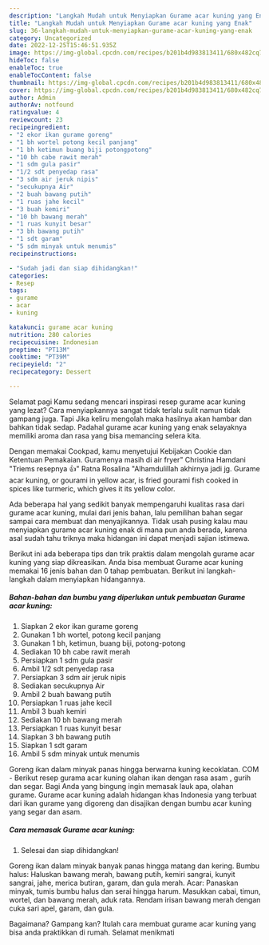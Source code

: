 ```yaml
---
description: "Langkah Mudah untuk Menyiapkan Gurame acar kuning yang Enak"
title: "Langkah Mudah untuk Menyiapkan Gurame acar kuning yang Enak"
slug: 36-langkah-mudah-untuk-menyiapkan-gurame-acar-kuning-yang-enak
category: Uncategorized
date: 2022-12-25T15:46:51.935Z
image: https://img-global.cpcdn.com/recipes/b201b4d983813411/680x482cq70/gurame-acar-kuning-foto-resep-utama.jpg
hideToc: false
enableToc: true
enableTocContent: false
thumbnail: https://img-global.cpcdn.com/recipes/b201b4d983813411/680x482cq70/gurame-acar-kuning-foto-resep-utama.jpg
cover: https://img-global.cpcdn.com/recipes/b201b4d983813411/680x482cq70/gurame-acar-kuning-foto-resep-utama.jpg
author: Admin
authorAv: notfound
ratingvalue: 4
reviewcount: 23
recipeingredient:
- "2 ekor ikan gurame goreng"
- "1 bh wortel potong kecil panjang"
- "1 bh ketimun buang biji potongpotong"
- "10 bh cabe rawit merah"
- "1 sdm gula pasir"
- "1/2 sdt penyedap rasa"
- "3 sdm air jeruk nipis"
- "secukupnya Air"
- "2 buah bawang putih"
- "1 ruas jahe kecil"
- "3 buah kemiri"
- "10 bh bawang merah"
- "1 ruas kunyit besar"
- "3 bh bawang putih"
- "1 sdt garam"
- "5 sdm minyak untuk menumis"
recipeinstructions:

- "Sudah jadi dan siap dihidangkan!"
categories:
- Resep
tags:
- gurame
- acar
- kuning

katakunci: gurame acar kuning 
nutrition: 280 calories
recipecuisine: Indonesian
preptime: "PT13M"
cooktime: "PT39M"
recipeyield: "2"
recipecategory: Dessert

---
```



Selamat pagi Kamu sedang mencari inspirasi resep gurame acar kuning yang lezat? Cara menyiapkannya sangat tidak terlalu sulit namun tidak gampang juga. Tapi Jika keliru mengolah maka hasilnya akan hambar dan bahkan tidak sedap. Padahal gurame acar kuning yang enak selayaknya memiliki aroma dan rasa yang bisa memancing selera kita.


Dengan memakai Cookpad, kamu menyetujui Kebijakan Cookie dan Ketentuan Pemakaian. Guramenya masih di air fryer&#34; Christina Hamdani &#34;Triems resepnya 👍&#34; Ratna Rosalina &#34;Alhamdulillah akhirnya jadi jg. Gurame acar kuning, or gourami in yellow acar, is fried gourami fish cooked in spices like turmeric, which gives it its yellow color.

Ada beberapa hal yang sedikit banyak mempengaruhi kualitas rasa dari gurame acar kuning, mulai dari jenis bahan, lalu pemilihan bahan segar sampai cara membuat dan menyajikannya. Tidak usah pusing kalau mau menyiapkan gurame acar kuning enak di mana pun anda berada, karena asal sudah tahu triknya maka hidangan ini dapat menjadi sajian istimewa.


Berikut ini ada beberapa tips dan trik praktis dalam mengolah gurame acar kuning yang siap dikreasikan. Anda bisa membuat Gurame acar kuning memakai 16 jenis bahan dan 0 tahap pembuatan. Berikut ini langkah-langkah dalam menyiapkan hidangannya.

<!--inarticleads1-->

##### Bahan-bahan dan bumbu yang diperlukan untuk pembuatan Gurame acar kuning:

1. Siapkan 2 ekor ikan gurame goreng
1. Gunakan 1 bh wortel, potong kecil panjang
1. Gunakan 1 bh, ketimun, buang biji, potong-potong
1. Sediakan 10 bh cabe rawit merah
1. Persiapkan 1 sdm gula pasir
1. Ambil 1/2 sdt penyedap rasa
1. Persiapkan 3 sdm air jeruk nipis
1. Sediakan secukupnya Air
1. Ambil 2 buah bawang putih
1. Persiapkan 1 ruas jahe kecil
1. Ambil 3 buah kemiri
1. Sediakan 10 bh bawang merah
1. Persiapkan 1 ruas kunyit besar
1. Siapkan 3 bh bawang putih
1. Siapkan 1 sdt garam
1. Ambil 5 sdm minyak untuk menumis


Goreng ikan dalam minyak panas hingga berwarna kuning kecoklatan. COM - Berikut resep gurama acar kuning olahan ikan dengan rasa asam , gurih dan segar. Bagi Anda yang bingung ingin memasak lauk apa, olahan gurame. Gurame acar kuning adalah hidangan khas Indonesia yang terbuat dari ikan gurame yang digoreng dan disajikan dengan bumbu acar kuning yang segar dan asam. 

<!--inarticleads2-->

##### Cara memasak Gurame acar kuning:


1. Selesai dan siap dihidangkan!

Goreng ikan dalam minyak banyak panas hingga matang dan kering. Bumbu halus: Haluskan bawang merah, bawang putih, kemiri sangrai, kunyit sangrai, jahe, merica butiran, garam, dan gula merah. Acar: Panaskan minyak, tumis bumbu halus dan serai hingga harum. Masukkan cabai, timun, wortel, dan bawang merah, aduk rata. Rendam irisan bawang merah dengan cuka sari apel, garam, dan gula. 

Bagaimana? Gampang kan? Itulah cara membuat gurame acar kuning yang bisa anda praktikkan di rumah. Selamat menikmati
